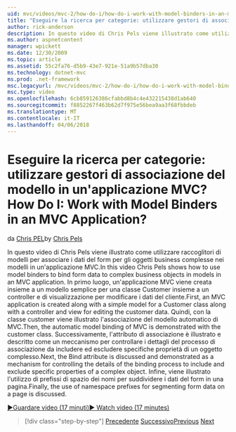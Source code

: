 ```yaml
---
uid: mvc/videos/mvc-2/how-do-i/how-do-i-work-with-model-binders-in-an-mvc-application
title: "Eseguire la ricerca per categorie: utilizzare gestori di associazione del modello in un'applicazione MVC? | Microsoft Docs"
author: rick-anderson
description: In questo video di Chris Pels viene illustrato come utilizzare raccoglitori di modelli per associare i dati del form per gli oggetti business complesse nei modelli in un'applicazione MVC. Primo, un applicat MVC...
ms.author: aspnetcontent
manager: wpickett
ms.date: 12/30/2009
ms.topic: article
ms.assetid: 55c2fa76-d5b9-43e7-921e-51a9b57dba30
ms.technology: dotnet-mvc
ms.prod: .net-framework
msc.legacyurl: /mvc/videos/mvc-2/how-do-i/how-do-i-work-with-model-binders-in-an-mvc-application
msc.type: video
ms.openlocfilehash: 6cb859126386cfabbd8b4c4e432215438d1ab640
ms.sourcegitcommit: f8852267f463b62d7f975e56bea9aa3f68fbbdeb
ms.translationtype: MT
ms.contentlocale: it-IT
ms.lasthandoff: 04/06/2018
---
```

<a name="how-do-i-work-with-model-binders-in-an-mvc-application"></a><span data-ttu-id="ba814-105">Eseguire la ricerca per categorie: utilizzare gestori di associazione del modello in un'applicazione MVC?</span><span class="sxs-lookup"><span data-stu-id="ba814-105">How Do I: Work with Model Binders in an MVC Application?</span></span>
====================
<span data-ttu-id="ba814-106">da [Chris PEL](https://twitter.com/chrispels)</span><span class="sxs-lookup"><span data-stu-id="ba814-106">by [Chris Pels](https://twitter.com/chrispels)</span></span>

<span data-ttu-id="ba814-107">In questo video di Chris Pels viene illustrato come utilizzare raccoglitori di modelli per associare i dati del form per gli oggetti business complesse nei modelli in un'applicazione MVC.</span><span class="sxs-lookup"><span data-stu-id="ba814-107">In this video Chris Pels shows how to use model binders to bind form data to complex business objects in models in an MVC application.</span></span> <span data-ttu-id="ba814-108">In primo luogo, un'applicazione MVC viene creata insieme a un modello semplice per una classe Customer insieme a un controller e di visualizzazione per modificare i dati del cliente.</span><span class="sxs-lookup"><span data-stu-id="ba814-108">First, an MVC application is created along with a simple model for a Customer class along with a controller and view for editing the customer data.</span></span> <span data-ttu-id="ba814-109">Quindi, con la classe customer viene illustrato l'associazione del modello automatico di MVC.</span><span class="sxs-lookup"><span data-stu-id="ba814-109">Then, the automatic model binding of MVC is demonstrated with the customer class.</span></span> <span data-ttu-id="ba814-110">Successivamente, l'attributo di associazione è illustrato e descritto come un meccanismo per controllare i dettagli del processo di associazione da includere ed escludere specifiche proprietà di un oggetto complesso.</span><span class="sxs-lookup"><span data-stu-id="ba814-110">Next, the Bind attribute is discussed and demonstrated as a mechanism for controlling the details of the binding process to include and exclude specific properties of a complex object.</span></span> <span data-ttu-id="ba814-111">Infine, viene illustrato l'utilizzo di prefissi di spazio dei nomi per suddividere i dati del form in una pagina.</span><span class="sxs-lookup"><span data-stu-id="ba814-111">Finally, the use of namespace prefixes for segmenting form data on a page is discussed.</span></span>

[<span data-ttu-id="ba814-112">&#9654;Guardare video (17 minuti)</span><span class="sxs-lookup"><span data-stu-id="ba814-112">&#9654; Watch video (17 minutes)</span></span>](https://channel9.msdn.com/Blogs/ASP-NET-Site-Videos/how-do-i-work-with-model-binders-in-an-mvc-application)

> [!div class="step-by-step"]
> <span data-ttu-id="ba814-113">[Precedente](how-do-i-create-a-custom-html-helper-for-an-mvc-application.md)
> [Successivo](how-do-i-use-httpverbs-attributes-in-an-mvc-application.md)</span><span class="sxs-lookup"><span data-stu-id="ba814-113">[Previous](how-do-i-create-a-custom-html-helper-for-an-mvc-application.md)
[Next](how-do-i-use-httpverbs-attributes-in-an-mvc-application.md)</span></span>
